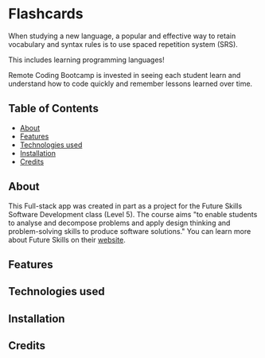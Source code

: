 # Flashcards

When studying a new language, a popular and effective way to retain vocabulary and syntax rules is to use spaced repetition system (SRS). 

This includes learning programming languages!

Remote Coding Bootcamp is invested in seeing each student learn and understand how to code quickly and remember lessons learned over time.

## Table of Contents

- [About](#about)
- [Features](#features)
- [Technologies used](#technologies-used)
- [Installation](#installation)
- [Credits](#credits)

## About

This Full-stack app was created in part as a project for the Future Skills Software Development class (Level 5). The course aims "to enable students to analyse and decompose problems and apply design thinking and problem-solving skills to produce software solutions." You can learn more about Future Skills on their [website](https://futureskills.co.nz/).

## Features

## Technologies used

## Installation

## Credits